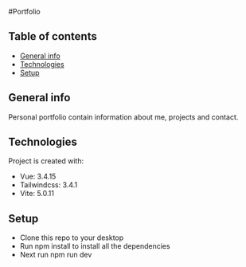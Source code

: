 #Portfolio

## Table of contents
* [General info](#general-info)
* [Technologies](#technologies)
* [Setup](#setup)

## General info
Personal portfolio contain information about me, projects and contact.
	
## Technologies
Project is created with:
* Vue: 3.4.15
* Tailwindcss: 3.4.1
* Vite: 5.0.11
	
## Setup
* Clone this repo to your desktop
* Run npm install to install all the dependencies
* Next run npm run dev